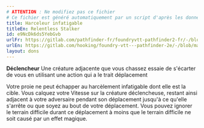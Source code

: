 ```yaml
---
# ATTENTION : Ne modifiez pas ce fichier
# Ce fichier est généré automatiquement par un script d'après les données du module Foundry VTT officiel et de sa traduction
title: Harceleur infatigable
titleEn: Relentless Stalker
id: e9NcDk6ds5YebGvb
urlFr: https://gitlab.com/pathfinder-fr/foundryvtt-pathfinder2-fr/-/blob/master/data/feats/e9NcDk6ds5YebGvb.htm
urlEn: https://gitlab.com/hooking/foundry-vtt---pathfinder-2e/-/blob/master/packs/data/feats.db/relentless-stalker.json
layout: dons
---
```

**Déclencheur** Une créature adjacente que vous chassez essaie de s'écarter de vous en utilisant une action qui a le trait déplacement

Votre proie ne peut échapper au harcèlement infatigable dont elle est la cible. Vous calquez votre Vitesse sur la créature déclencheuse, restant ainsi adjacent à votre adversaire pendant son déplacement jusqu'à ce qu'elle s'arrête ou que soyez au bout de votre déplacement. Vous pouvez ignorer le terrain difficile durant ce déplacement à moins que le terrain difficile ne soit causé par un effet magique.
